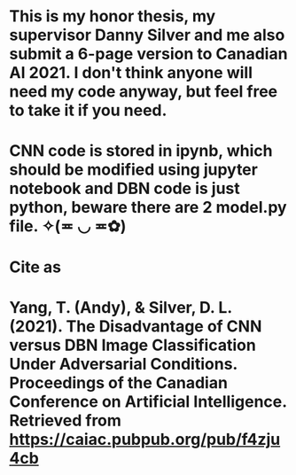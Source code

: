 # This is my honor thesis, my supervisor Danny Silver and me also submit a 6-page version to Canadian AI 2021. I don't think anyone will need my code anyway, but feel free to take it if you need.
# CNN code is stored in ipynb, which should be modified using jupyter notebook and DBN code is just python, beware there are 2 model.py file. ✧(≖ ◡ ≖✿)

# Cite as

# Yang, T. (Andy), & Silver, D. L. (2021). The Disadvantage of CNN versus DBN Image Classification Under Adversarial Conditions. Proceedings of the Canadian Conference on Artificial Intelligence. Retrieved from https://caiac.pubpub.org/pub/f4zju4cb
